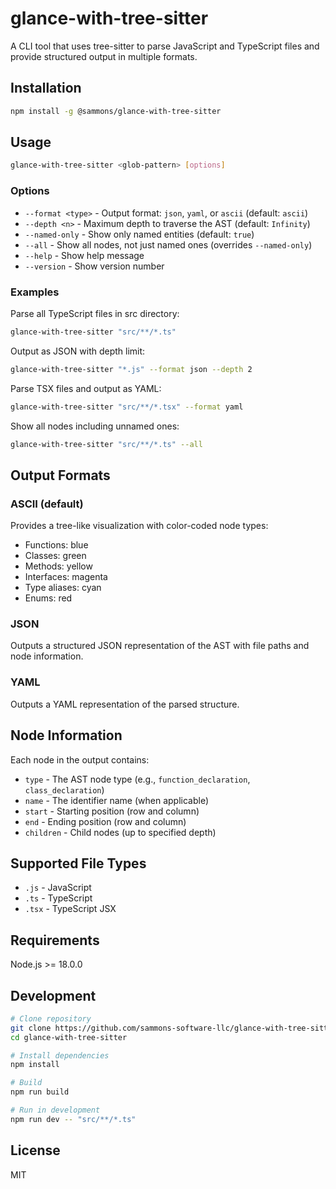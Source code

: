# glance-with-tree-sitter

A CLI tool that uses tree-sitter to parse JavaScript and TypeScript files and provide structured output in multiple formats.

## Installation

```bash
npm install -g @sammons/glance-with-tree-sitter
```

## Usage

```bash
glance-with-tree-sitter <glob-pattern> [options]
```

### Options

- `--format <type>` - Output format: `json`, `yaml`, or `ascii` (default: `ascii`)
- `--depth <n>` - Maximum depth to traverse the AST (default: `Infinity`)
- `--named-only` - Show only named entities (default: `true`)
- `--all` - Show all nodes, not just named ones (overrides `--named-only`)
- `--help` - Show help message
- `--version` - Show version number

### Examples

Parse all TypeScript files in src directory:
```bash
glance-with-tree-sitter "src/**/*.ts"
```

Output as JSON with depth limit:
```bash
glance-with-tree-sitter "*.js" --format json --depth 2
```

Parse TSX files and output as YAML:
```bash
glance-with-tree-sitter "src/**/*.tsx" --format yaml
```

Show all nodes including unnamed ones:
```bash
glance-with-tree-sitter "src/**/*.ts" --all
```

## Output Formats

### ASCII (default)
Provides a tree-like visualization with color-coded node types:
- Functions: blue
- Classes: green  
- Methods: yellow
- Interfaces: magenta
- Type aliases: cyan
- Enums: red

### JSON
Outputs a structured JSON representation of the AST with file paths and node information.

### YAML
Outputs a YAML representation of the parsed structure.

## Node Information

Each node in the output contains:
- `type` - The AST node type (e.g., `function_declaration`, `class_declaration`)
- `name` - The identifier name (when applicable)
- `start` - Starting position (row and column)
- `end` - Ending position (row and column)
- `children` - Child nodes (up to specified depth)

## Supported File Types

- `.js` - JavaScript
- `.ts` - TypeScript
- `.tsx` - TypeScript JSX

## Requirements

Node.js >= 18.0.0

## Development

```bash
# Clone repository
git clone https://github.com/sammons-software-llc/glance-with-tree-sitter.git
cd glance-with-tree-sitter

# Install dependencies
npm install

# Build
npm run build

# Run in development
npm run dev -- "src/**/*.ts"
```

## License

MIT